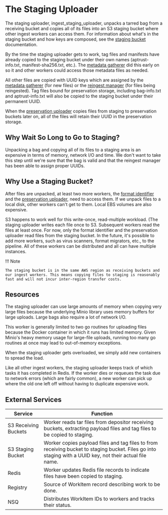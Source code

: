 # The Staging Uploader

The staging uploader, ingest_staging_uploader, unpacks a tarred bag from a receiving bucket and copies all of its files into an S3 staging bucket where other ingest workers can access them. For information about what's in the staging bucket and how keys are composed, see the [staging bucket](/components/s3/#staging-bucket) documentation.

By the time the staging uploader gets to work, tag files and manifests have already copied to the staging bucket under their own names (aptrust-info.txt, manifest-sha256.txt, etc.). The [metadata gatherer](pre-fetch.md) did this early on so it and other workers could access those metadata files as needed.

All other files are copied with UUID keys which are assigned by the [metadata gatherer](pre-fetch.md) (for new files) or the [reingest manager](reingest-manager.md) (for files being reingested). Tag files bound for preservation storage, including bag-info.txt and aptrust-info.txt will also be copied to the staging bucket under their permanent UUID.

When the [preservation uploader](preservation-uploader.md) copies files from staging to preservation buckets later on, all of the files will retain their UUID in the preservation storage.

## Why Wait So Long to Go to Staging?

Unpacking a bag and copying all of its files to a staging area is an expensive in terms of memory, network I/O and time. We don't want to take this step until we're sure that the bag is valid and that the reingest manager has been able to assign proper UUIDs.

## Why Use a Staging Bucket?

After files are unpacked, at least two more workers, the [format identifier](format-identifier.md) and the [preservation uploader](preservation-uploader.md), need to access them. If we unpack files to a local disk, other workers can't get to them. Local EBS volumes are also expensive.

S3 happens to work well for this write-once, read-multiple workload. (The staging uploader writes each file once to S3. Subsequent workers read the files at least once. For now, only the format identifier and the preservation uploader read files from the staging bucket. In the future, it's possible to add more workers, such as virus scanners, format migrators, etc., to the pipeline. All of these workers can be distributed and all can have multiple instances.

!!! Note

    The staging bucket is in the same AWS region as receiving buckets and
    our ingest workers. This means copying files to staging is reasonably
    fast and will not incur inter-region transfer costs.

## Resources

The staging uploader can use large amounts of memory when copying very large files because the underlying Minio library uses memory buffers for large uploads. Large bags also require a lot of network I/O.

This worker is generally limited to two go routines for uploading files because the Docker container in which it runs has limited memory. Given Minio's heavy memory usage for large-file uploads, running too many go routines at once may lead to out-of-memory exceptions.

When the staging uploader gets overloaded, we simply add new containers to spread the load.

Like all other ingest workers, the staging uploader keeps track of which tasks it has completed in Redis. If the worker dies or requeues the task due to network errors (which are fairly common), a new worker can pick up where the old one left off without having to duplicate expensive work.

## External Services

| Service | Function |
| ------- | -------- |
| S3 Receiving Buckets | Worker reads tar files from depositor receiving buckets, extracting payload files and tag files to be copied to staging.
| S3 Staging Bucket | Worker copies payload files and tag files to from receiving bucket to staging bucket. Files go into staging with a UUID key, not their actual file name.
| Redis | Worker updates Redis file records to indicate files have been copied to staging.
| Registry | Source of WorkItem record describing work to be done.
| NSQ | Distributes WorkItem IDs to workers and tracks their status.
